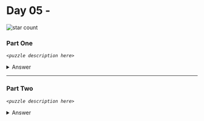 # Day 05 - 
![star count](https://img.shields.io/endpoint?url=https://raw.githubusercontent.com/kata-gatame/advent-of-code/main/2021/day-05/stars.json)

### Part One
*`<puzzle description here>`*

<details>
  <summary>Answer</summary>

  Your puzzle answer was **``**.
</details>

<hr/>

### Part Two
*`<puzzle description here>`*

<details>
  <summary>Answer</summary>

  Your puzzle answer was **``**.
</details>